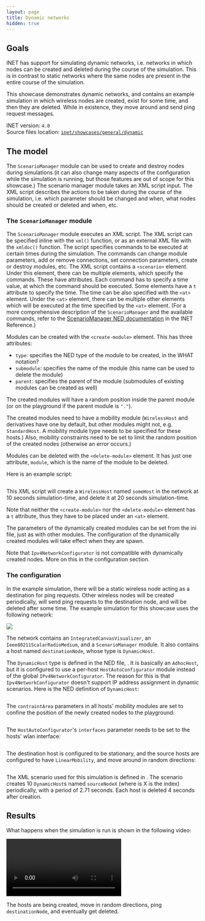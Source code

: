 ```yaml
---
layout: page
title: Dynamic networks
hidden: true
---
```


## Goals

<!--
INET has support for simulating dynamic networks, i.e. networks in which nodes can be created
and deleted during the course of the simulation, instead of a static network where the same nodes
are present in the entire course of the simulation.
-->

INET has support for simulating dynamic networks, i.e. networks in which nodes can be created
and deleted during the course of the simulation. This is in contrast to static networks where
the same nodes are present in the entire course of the simulation.

This showcase demonstrates dynamic networks, and contains an example simulation in which
wireless nodes are created, exist for some time, and then they are deleted. While in existence,
they move around and send ping request
messages.

INET version: `4.0`<br>
Source files location: <a href="https://github.com/inet-framework/inet-showcases/tree/master/general/dynamic" target="_blank">`inet/showcases/general/dynamic`</a>

## The model

The `ScenarioManager` module can be used to create and destroy nodes during simulations
(it can also change many aspects of the configuration while the simulation is running,
but those features are out of scope for this showcase.) The scenario manager module takes
an XML script input. The XML script describes the actions to be taken during the course
of the simulation, i.e. which parameter should be changed and when, what nodes should be
created or deleted and when, etc.

<!-- - creating and destroying nodes
- the config
- the results -->

<!--
TODO:

The ScenarioManager takes an XML config file. This has a <scenario> tag
and the creation and destruction of nodes can be done with the create and delete tag

The `ScenarioManager` executes an XML script. The script shedules events to take place at
certain times during the simulation. It can change module parameters, add or remove connections,
change parameters of connections, and create or delete network nodes.

The script contains a `<scenario>` element. Under this element, there can be multiple elements...

So there can be multiple element. Each executes a command, and have a t parameter which specifies
the time it should be executed. There is the <at> element which just has the time, and there can be
any number of elements under it, which will be executed at the specified time.

The available commands include <set-param>, <connect>, etc.
Nodes are created with the <create-module> element, and deleted with the <delete-module> element

The elements can have various attributes. The create-module has type, parent, submodule.
What are these.

The delete element just needs a module name, and it will delete that module.

Example:

script here

- then about the script used for this configuration
- it creates nodes periodically and destroys them after some time
-->

### The `ScenarioManager` module

The `ScenarioManager` module executes an XML script. The XML script can be specified inline
with the `xml()` function, or as an external XML file with the `xmldoc()` function.
The script specifies commands to be executed at certain times during the simulation.
The commands can change module parameters, add or remove connections, set connection parameters,
create or destroy modules, etc. The XML script contains a `<scenario>` element. Under this element,
there can be multiple elements, which specify the commands. These have attributes.
Each command has to specify a time value, at which the command should be executed.
Some elements have a `t` attribute to specify the time. The time can be also specified
with the `<at>` element. Under the `<at>` element, there can be multiple other elements
which will be executed at the time specified by the `<at>` element. (For a more comprehensive
description of the `ScenarioManager` and the available commands, refer to the
<a href="https://omnetpp.org/doc/inet/api-current/neddoc/index.html?p=inet.common.scenario.ScenarioManager.html" target="_blank">ScenarioManager NED documentation</a>
in the INET Reference.)

Modules can be created with the `<create-module>` element. This has three attributes:

- `type`: specifies the NED type of the module to be created, in the WHAT notation?
- `submodule`: specifies the name of the module (this name can be used to delete the module)
- `parent`: specifies the parent of the module (submodules of existing modules can be created as well)

The created modules will have a random position inside the parent module (or on the playground
if the parent module is `"."`). <!--However, the scenario can include entries which position
the modules.
TODO: is this correct? it doesnt seems so...cant set the position after its created.-->

<!-- TODO: the mobility constraints need to be set, otherwise error
why is it need to be set? what happens if a standardHost is created which doesn't have a
mobility module by default?
i guess its an error, because if a host has a mobility module but the contraints are not set
its an error, and if it doesnt have a mobility module,
the contraints cannot be set. -->

The created modules need to have a mobility module (`WirelessHost` and derivatives have one
by default, but other modules might not, e.g. `StandardHost`. A mobility module type needs to be
specified for these hosts.) Also, mobility constraints need to be set to limit the random position
of the created nodes (otherwise an error occurs.)

Modules can be deleted with the `<delete-module>` element. It has just one attribute,
`module`, which is the name of the module to be deleted.

Here is an example script:

<!-- ``` {.snippet}
<scenario>
    <at t="10">
        <create-module type="inet.node.inet.WirelessHost" parent="." submodule="someHost"/>
    </at>
    <at t="20">
        <delete-module module="someHost"/>
    </at>
</scenario>
``` -->

<p>
<pre class="include" src="example.xml"></pre>
</p>

This XML script will create a `WirelessHost` named `someHost` in the network at 10 seconds
simulation-time, and delete it at 20 seconds simulation-time.

<!-- Note that these elements don't have `t` attributes, thus they have to be placed under an
`<at>` element. -->

Note that neither the `<create-module>` nor the `<delete-module>` element has a `t` attribute,
thus they have to be placed under an `<at>` element.

The parameters of the dynamically created modules can be set from the ini file, just as
with other modules. The configuration of the dynamically created modules will take effect
when they are spawn.

<!-- TODO: Ipv4NetworkConfigurator cant be used -->

Note that `Ipv4NetworkConfigurator` is not compatible with dynamically created nodes.
More on this in the configuration section.

### The configuration

In the example simulation, there will be a static wireless node acting as a destination
for ping requests. Other wireless nodes will be created periodically, will send ping requests
to the destination node, and will be deleted after some time. The example simulation for
this showcase uses the following network:

<img class="screen" src="network2.png">

The network contains an `IntegratedCanvasVisualizer`, an `Ieee80211ScalarRadioMedium`,
and a `ScenarioManager` module. It also contains a host named `destinationNode`,
whose type is `DynamicHost`.

The `DynamicHost` type is defined in the NED file, <a srcfile="general/dynamic/DynamicShowcase.ned"/>. It is basically an `AdhocHost`, but it is configured to use a per-host `HostAutoConfigurator` module instead of the global `IPv4NetworkConfigurator`. The reason for this is that `Ipv4NetworkConfigurator` doesn't support IP address assignment in dynamic scenarios. Here is the NED definition of `DynamicHost`:

<p>
<pre class="snippet" src="DynamicShowcase.ned" from="DynamicHost" until="DynamicShowcase"></pre>
</p>

The `contraintArea` parameters in all hosts' mobility modules are set to confine the position
of the newly created nodes to the playground:

<p>
<pre class="snippet" src="omnetpp.ini" from="MinX" upto="MaxZ"></pre>
</p>

<!-- The nodes are created at a random position, constrained by the mobility settings -->

The `HostAutoConfigurator`'s `interfaces` parameter needs to be set to the hosts' wlan interface:

<p>
<pre class="snippet" src="omnetpp.ini" from="autoConfigurator.interfaces" until=" "></pre>
</p>

<!-- The created node's mobility settings -->
<!-- The nodes are configured to move around randomly...actually, linearmobility,
random angle, same speed -->

The destination host is configured to be stationary, and the source hosts are configured
to have `LinearMobility`, and move around in random directions:

<p>
<pre class="snippet" src="omnetpp.ini" from="destinationNode.mobility.typename" upto="initFromDisplayString"></pre>
</p>

The XML scenario used for this simulation is defined in <a srcfile="general/dynamic/scenario.xml"/>.
The scenario creates 10 `DynamicHost`s named `sourceNodeX` (where is X is the index) periodically,
with a period of 2.71 seconds. Each host is deleted 4 seconds after creation.

## Results

What happens when the simulation is run is shown in the following video:

<video autoplay loop controls src="General1.mp4" onclick="this.paused ? this.play() : this.pause();"></video>

The hosts are being created, move in random directions, ping `destinationNode`,
and eventually get deleted.
